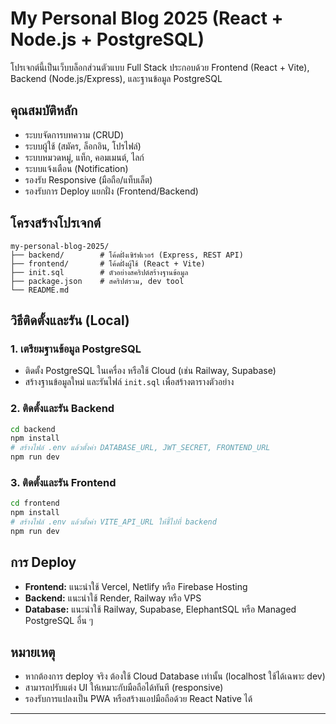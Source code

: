 # My Personal Blog 2025 (React + Node.js + PostgreSQL)

โปรเจกต์นี้เป็นเว็บบล็อกส่วนตัวแบบ Full Stack ประกอบด้วย Frontend (React + Vite), Backend (Node.js/Express), และฐานข้อมูล PostgreSQL

## คุณสมบัติหลัก
- ระบบจัดการบทความ (CRUD)
- ระบบผู้ใช้ (สมัคร, ล็อกอิน, โปรไฟล์)
- ระบบหมวดหมู่, แท็ก, คอมเมนต์, ไลก์
- ระบบแจ้งเตือน (Notification)
- รองรับ Responsive (มือถือ/แท็บเล็ต)
- รองรับการ Deploy แยกฝั่ง (Frontend/Backend)

## โครงสร้างโปรเจกต์
```
my-personal-blog-2025/
├── backend/        # โค้ดฝั่งเซิร์ฟเวอร์ (Express, REST API)
├── frontend/       # โค้ดฝั่งผู้ใช้ (React + Vite)
├── init.sql        # ตัวอย่างสคริปต์สร้างฐานข้อมูล
├── package.json    # สคริปต์รวม, dev tool
└── README.md
```

## วิธีติดตั้งและรัน (Local)
### 1. เตรียมฐานข้อมูล PostgreSQL
- ติดตั้ง PostgreSQL ในเครื่อง หรือใช้ Cloud (เช่น Railway, Supabase)
- สร้างฐานข้อมูลใหม่ และรันไฟล์ `init.sql` เพื่อสร้างตารางตัวอย่าง

### 2. ติดตั้งและรัน Backend
```bash
cd backend
npm install
# สร้างไฟล์ .env แล้วตั้งค่า DATABASE_URL, JWT_SECRET, FRONTEND_URL
npm run dev
```

### 3. ติดตั้งและรัน Frontend
```bash
cd frontend
npm install
# สร้างไฟล์ .env แล้วตั้งค่า VITE_API_URL ให้ชี้ไปที่ backend
npm run dev
```

## การ Deploy
- **Frontend:** แนะนำใช้ Vercel, Netlify หรือ Firebase Hosting
- **Backend:** แนะนำใช้ Render, Railway หรือ VPS
- **Database:** แนะนำใช้ Railway, Supabase, ElephantSQL หรือ Managed PostgreSQL อื่น ๆ

## หมายเหตุ
- หากต้องการ deploy จริง ต้องใช้ Cloud Database เท่านั้น (localhost ใช้ได้เฉพาะ dev)
- สามารถปรับแต่ง UI ให้เหมาะกับมือถือได้ทันที (responsive)
- รองรับการแปลงเป็น PWA หรือสร้างแอปมือถือด้วย React Native ได้

---



